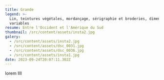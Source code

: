 ```yaml
---
title: Grande
legend: >-
  Lin, teintures végétales, mordançage, sérigraphie et broderies, dimensions
  variables
resume: Entre l'Occident et l'Amérique du Sud
thumbnail: /src/content/assets/insta2.jpg
galery:
  - /src/content/assets/insta2.jpg
  - /src/content/assets/dsc_0031.jpg
  - /src/content/assets/dsc_0036.jpg
  - /src/content/assets/insta1.jpg
date: 2023-09-24T20:07:11.302Z
---
```


l﻿orem llll
